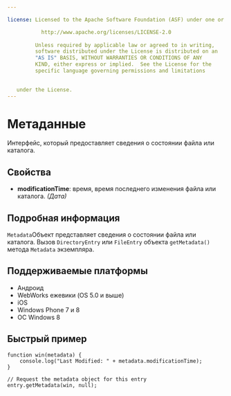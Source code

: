 ```yaml
---

license: Licensed to the Apache Software Foundation (ASF) under one or more contributor license agreements. See the NOTICE file distributed with this work for additional information regarding copyright ownership. The ASF licenses this file to you under the Apache License, Version 2.0 (the "License"); you may not use this file except in compliance with the License. You may obtain a copy of the License at

           http://www.apache.org/licenses/LICENSE-2.0
    
         Unless required by applicable law or agreed to in writing,
         software distributed under the License is distributed on an
         "AS IS" BASIS, WITHOUT WARRANTIES OR CONDITIONS OF ANY
         KIND, either express or implied.  See the License for the
         specific language governing permissions and limitations
    

   under the License.
---
```


# Метаданные

Интерфейс, который предоставляет сведения о состоянии файла или каталога.

## Свойства

*   **modificationTime**: время, время последнего изменения файла или каталога. *(Дата)*

## Подробная информация

`Metadata`Объект представляет сведения о состоянии файла или каталога. Вызов `DirectoryEntry` или `FileEntry` объекта `getMetadata()` метода `Metadata` экземпляра.

## Поддерживаемые платформы

*   Андроид
*   WebWorks ежевики (OS 5.0 и выше)
*   iOS
*   Windows Phone 7 и 8
*   ОС Windows 8

## Быстрый пример

    function win(metadata) {
        console.log("Last Modified: " + metadata.modificationTime);
    }
    
    // Request the metadata object for this entry
    entry.getMetadata(win, null);